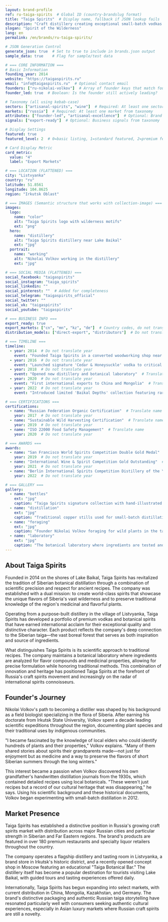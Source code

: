 ```yaml
---
layout: brand-profile
ref: ru-taiga-spirits  # Global ID (country-brandslug format)
title: "Taiga Spirits"  # Display name, fallback if JSON lookup fails
description: "Craft distillery creating exceptional small-batch vodkas and botanical spirits using ancient Siberian recipes and wild-harvested ingredients."
slogan: "Spirit of the Wilderness"
lang: en
permalink: /en/brands/ru-taiga-spirits/

# JSON Generation Control
generate_json: true  # Set to true to include in brands.json output
sample_data: true    # Flag for sample/test data

# === CORE INFORMATION ===
# Basic Information
founding_year: 2014
website: "https://taigaspirits.ru"
email: "info@taigaspirits.ru"  # Optional contact email
founders: ["ru-nikolai-volkov"]  # Array of founder keys that match founders.json entries
founder_led: true  # Boolean: Is the founder still actively leading?

# Taxonomy (all using kebab-case)
sectors: ["artisanal-spirits", "wine"]  # Required: At least one sector from taxonomy
markets: ["russia"]  # Required: At least one market from taxonomy
attributes: ["founder-led", "artisanal-excellence"]  # Optional: Brand attributes from taxonomy
signals: ["export-ready"]  # Optional: Business signals from taxonomy

# Display Settings
featured: true
featured_level: 2  # 0=basic listing, 1=standard featured, 2=premium featured

# Card Display Metric
card_metric:
  value: "4"
  label: "Export Markets"

# === LOCATION (FLATTENED) ===
city: "Listvyanka"
country: "ru"
latitude: 51.8561
longitude: 104.8625
region: "Irkutsk Oblast"

# === IMAGES (Semantic structure that works with collection-image) ===
images:
  logo:
    name: "color"
    alt: "Taiga Spirits logo with wilderness motifs"
    ext: "png"
  hero:
    name: "distillery"
    alt: "Taiga Spirits distillery near Lake Baikal"
    ext: "jpg"
  portrait:
    name: "working"
    alt: "Nikolai Volkov working in the distillery"
    ext: "jpg"

# === SOCIAL MEDIA (FLATTENED) ===
social_facebook: "taigaspirits"
social_instagram: "taiga_spirits"
social_linkedin: ""
social_pinterest: ""  # Added for completeness
social_telegram: "taigaspirits_official"
social_twitter: ""
social_vk: "taigaspirits"
social_youtube: "taigaspirits"

# === BUSINESS INFO ===
export_ready: true
export_markets: ["cn", "mn", "kz", "de"]  # Country codes, do not translate
distribution_models: ["direct-export", "distributors"]  # Do not translate codes

# === TIMELINE ===
timeline:
  - year: 2014  # Do not translate year
    event: "Founded Taiga Spirits in a converted woodworking shop near Lake Baikal"  # Translate event description
  - year: 2016  # Do not translate year
    event: "Launched signature 'Cedar & Honeysuckle' vodka to critical acclaim"  # Translate event description
  - year: 2018  # Do not translate year
    event: "Opened new distillery and botanical laboratory"  # Translate event description
  - year: 2020  # Do not translate year
    event: "First international exports to China and Mongolia"  # Translate event description
  - year: 2022  # Do not translate year
    event: "Introduced limited 'Baikal Depths' collection featuring rare endemic herbs"  # Translate event description

# === CERTIFICATIONS ===
certifications:
  - name: "Russian Federation Organic Certification"  # Translate name
    year: 2017  # Do not translate year
  - name: "Sustainable Wild Harvesting Certification"  # Translate name
    year: 2019  # Do not translate year
  - name: "ISO 22000 Food Safety Management"  # Translate name
    year: 2020  # Do not translate year

# === AWARDS ===
awards:
  - name: "San Francisco World Spirits Competition Double Gold Medal"  # Translate name
    year: 2019  # Do not translate year
  - name: "International Wine & Spirit Competition Gold Outstanding"  # Translate name
    year: 2021  # Do not translate year
  - name: "Berlin International Spirits Competition Distillery of the Year in Russia"  # Translate name
    year: 2022  # Do not translate year

# === GALLERY ===
gallery:
  - name: "bottles"
    ext: "jpg"
    caption: "Taiga Spirits signature collection with hand-illustrated botanical ingredient labels"
  - name: "distillation"
    ext: "jpg"
    caption: "Traditional copper stills used for small-batch distillation"
  - name: "foraging"
    ext: "jpg"
    caption: "Founder Nikolai Volkov foraging for wild plants in the taiga"
  - name: "laboratory"
    ext: "jpg"
    caption: "The botanical laboratory where ingredients are tested and recipes developed"
---
```


## About Taiga Spirits

Founded in 2014 on the shores of Lake Baikal, Taiga Spirits has revitalized the tradition of Siberian botanical distillation through a combination of scientific precision and respect for ancient recipes. The company was established with a dual mission: to create world-class spirits that showcase the unique flavors of Siberia's vast wilderness and to preserve traditional knowledge of the region's medicinal and flavorful plants.

Operating from a purpose-built distillery in the village of Listvyanka, Taiga Spirits has developed a portfolio of premium vodkas and botanical spirits that have earned international acclaim for their exceptional quality and distinctive character. Each product reflects the company's deep connection to the Siberian taiga—the vast boreal forest that serves as both inspiration and source of ingredients.

What distinguishes Taiga Spirits is its scientific approach to traditional recipes. The company maintains a botanical laboratory where ingredients are analyzed for flavor compounds and medicinal properties, allowing for precise formulation while honoring traditional methods. This combination of innovation and heritage has positioned Taiga Spirits at the forefront of Russia's craft spirits movement and increasingly on the radar of international spirits connoisseurs.

## Founder's Journey

Nikolai Volkov's path to becoming a distiller was shaped by his background as a field biologist specializing in the flora of Siberia. After earning his doctorate from Irkutsk State University, Volkov spent a decade leading scientific expeditions throughout the region, documenting plant species and their traditional uses by indigenous communities.

"I became fascinated by the knowledge of local elders who could identify hundreds of plants and their properties," Volkov explains. "Many of them shared stories about spirits their grandparents made—not just for enjoyment but as medicine and a way to preserve the flavors of short Siberian summers through the long winters."

This interest became a passion when Volkov discovered his own grandfather's handwritten distillation journals from the 1930s, which contained detailed recipes using local botanicals. "These weren't just recipes but a record of our cultural heritage that was disappearing," he says. Using his scientific background and these historical documents, Volkov began experimenting with small-batch distillation in 2012.

## Market Presence

Taiga Spirits has established a distinctive position in Russia's growing craft spirits market with distribution across major Russian cities and particular strength in Siberian and Far Eastern regions. The brand's products are featured in over 180 premium restaurants and specialty liquor retailers throughout the country.

The company operates a flagship distillery and tasting room in Listvyanka, a brand store in Irkutsk's historic district, and a recently opened concept shop in Moscow featuring an educational "Taiga Botanical Bar." The distillery itself has become a popular destination for tourists visiting Lake Baikal, with guided tours and tasting experiences offered daily.

Internationally, Taiga Spirits has begun expanding into select markets, with current distribution in China, Mongolia, Kazakhstan, and Germany. The brand's distinctive packaging and authentic Russian taiga storytelling have resonated particularly well with consumers seeking authentic cultural experiences, especially in Asian luxury markets where Russian craft spirits are still a novelty.
